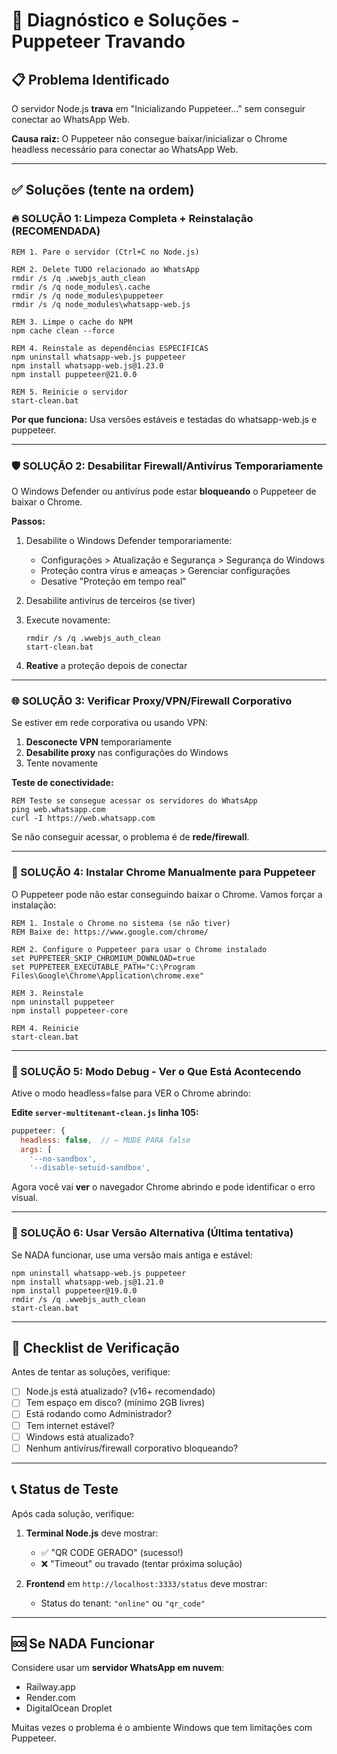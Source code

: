 # 🔧 Diagnóstico e Soluções - Puppeteer Travando

## 📋 Problema Identificado

O servidor Node.js **trava** em "Inicializando Puppeteer..." sem conseguir conectar ao WhatsApp Web.

**Causa raiz:** O Puppeteer não consegue baixar/inicializar o Chrome headless necessário para conectar ao WhatsApp Web.

---

## ✅ Soluções (tente na ordem)

### 🔥 SOLUÇÃO 1: Limpeza Completa + Reinstalação (RECOMENDADA)

```batch
REM 1. Pare o servidor (Ctrl+C no Node.js)

REM 2. Delete TUDO relacionado ao WhatsApp
rmdir /s /q .wwebjs_auth_clean
rmdir /s /q node_modules\.cache
rmdir /s /q node_modules\puppeteer
rmdir /s /q node_modules\whatsapp-web.js

REM 3. Limpe o cache do NPM
npm cache clean --force

REM 4. Reinstale as dependências ESPECÍFICAS
npm uninstall whatsapp-web.js puppeteer
npm install whatsapp-web.js@1.23.0
npm install puppeteer@21.0.0

REM 5. Reinicie o servidor
start-clean.bat
```

**Por que funciona:** Usa versões estáveis e testadas do whatsapp-web.js e puppeteer.

---

### 🛡️ SOLUÇÃO 2: Desabilitar Firewall/Antivírus Temporariamente

O Windows Defender ou antivírus pode estar **bloqueando** o Puppeteer de baixar o Chrome.

**Passos:**
1. Desabilite o Windows Defender temporariamente:
   - Configurações > Atualização e Segurança > Segurança do Windows
   - Proteção contra vírus e ameaças > Gerenciar configurações
   - Desative "Proteção em tempo real"

2. Desabilite antivírus de terceiros (se tiver)

3. Execute novamente:
   ```batch
   rmdir /s /q .wwebjs_auth_clean
   start-clean.bat
   ```

4. **Reative** a proteção depois de conectar

---

### 🌐 SOLUÇÃO 3: Verificar Proxy/VPN/Firewall Corporativo

Se estiver em rede corporativa ou usando VPN:

1. **Desconecte VPN** temporariamente
2. **Desabilite proxy** nas configurações do Windows
3. Tente novamente

**Teste de conectividade:**
```batch
REM Teste se consegue acessar os servidores do WhatsApp
ping web.whatsapp.com
curl -I https://web.whatsapp.com
```

Se não conseguir acessar, o problema é de **rede/firewall**.

---

### 🔧 SOLUÇÃO 4: Instalar Chrome Manualmente para Puppeteer

O Puppeteer pode não estar conseguindo baixar o Chrome. Vamos forçar a instalação:

```batch
REM 1. Instale o Chrome no sistema (se não tiver)
REM Baixe de: https://www.google.com/chrome/

REM 2. Configure o Puppeteer para usar o Chrome instalado
set PUPPETEER_SKIP_CHROMIUM_DOWNLOAD=true
set PUPPETEER_EXECUTABLE_PATH="C:\Program Files\Google\Chrome\Application\chrome.exe"

REM 3. Reinstale
npm uninstall puppeteer
npm install puppeteer-core

REM 4. Reinicie
start-clean.bat
```

---

### 🐛 SOLUÇÃO 5: Modo Debug - Ver o Que Está Acontecendo

Ative o modo headless=false para VER o Chrome abrindo:

**Edite `server-multitenant-clean.js` linha 105:**

```javascript
puppeteer: {
  headless: false,  // ← MUDE PARA false
  args: [
    '--no-sandbox',
    '--disable-setuid-sandbox',
```

Agora você vai **ver** o navegador Chrome abrindo e pode identificar o erro visual.

---

### 🔄 SOLUÇÃO 6: Usar Versão Alternativa (Última tentativa)

Se NADA funcionar, use uma versão mais antiga e estável:

```batch
npm uninstall whatsapp-web.js puppeteer
npm install whatsapp-web.js@1.21.0
npm install puppeteer@19.0.0
rmdir /s /q .wwebjs_auth_clean
start-clean.bat
```

---

## 🎯 Checklist de Verificação

Antes de tentar as soluções, verifique:

- [ ] Node.js está atualizado? (v16+ recomendado)
- [ ] Tem espaço em disco? (mínimo 2GB livres)
- [ ] Está rodando como Administrador?
- [ ] Tem internet estável?
- [ ] Windows está atualizado?
- [ ] Nenhum antivírus/firewall corporativo bloqueando?

---

## 📞 Status de Teste

Após cada solução, verifique:

1. **Terminal Node.js** deve mostrar:
   - ✅ "QR CODE GERADO" (sucesso!)
   - ❌ "Timeout" ou travado (tentar próxima solução)

2. **Frontend** em `http://localhost:3333/status` deve mostrar:
   - Status do tenant: `"online"` ou `"qr_code"`

---

## 🆘 Se NADA Funcionar

Considere usar um **servidor WhatsApp em nuvem**:
- Railway.app
- Render.com
- DigitalOcean Droplet

Muitas vezes o problema é o ambiente Windows que tem limitações com Puppeteer.
